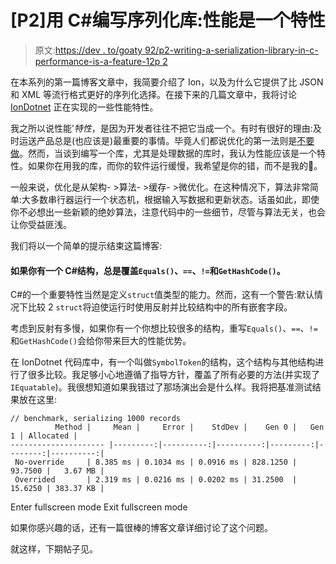 # [P2]用 C#编写序列化库:性能是一个特性

> 原文:[https://dev . to/goaty 92/p2-writing-a-serialization-library-in-c-performance-is-a-feature-12p 2](https://dev.to/goaty92/p2-writing-a-serialization-library-in-c-performance-is-a-feature-12p2)

在本系列的第一篇博客文章中，我简要介绍了 Ion，以及为什么它提供了比 JSON 和 XML 等流行格式更好的序列化选择。在接下来的几篇文章中，我将讨论 [IonDotnet](https://github.com/dhhoang/IonDotnet) 正在实现的一些性能特性。

我之所以说性能’*特性*，是因为开发者往往不把它当成一个。有时有很好的理由:及时运送产品总是(也应该是)最重要的事情。毕竟人们都说优化的第一法则是[不要做](http://wiki.c2.com/?FirstRuleOfOptimization)。然而，当谈到编写一个库，尤其是处理数据的库时，我认为性能应该是一个特性。如果你在用我的库，而你的软件运行缓慢，我希望是你的错，而不是我的🤫。

一般来说，优化是从架构- >算法- >缓存- >微优化。在这种情况下，算法非常简单:大多数串行器运行一个状态机，根据输入写数据和更新状态。话虽如此，即使你不必想出一些新颖的绝妙算法，注意代码中的一些细节，尽管与算法无关，也会让你受益匪浅。

我们将以一个简单的提示结束这篇博客:

#### 如果你有一个 C#结构，总是覆盖`Equals()`、`==`、`!=`和`GetHashCode()`。

C#的一个重要特性当然是定义`struct`值类型的能力。然而，这有一个警告:默认情况下比较 2 `struct`将迫使运行时使用反射并比较结构中的所有嵌套字段。

考虑到反射有多慢，如果你有一个你想比较很多的结构，重写`Equals()`、`==`、`!=`和`GetHashCode()`会给你带来巨大的性能优势。

在 IonDotnet 代码库中，有一个叫做`SymbolToken`的结构，这个结构与其他结构进行了很多比较。我足够小心地遵循了指导方针，覆盖了所有必要的方法(并实现了`IEquatable`)。我很想知道如果我错过了那场演出会是什么样。我将把基准测试结果放在这里:

```
// benchmark, serializing 1000 records
          Method |     Mean |     Error |    StdDev |    Gen 0 |   Gen 1 | Allocated |
--------------------- |---------:|----------:|----------:|---------:|--------:|----------:|
 No-override     | 8.385 ms | 0.1034 ms | 0.0916 ms | 828.1250 | 93.7500 |   3.67 MB |
 Overrided       | 2.319 ms | 0.0216 ms | 0.0202 ms | 31.2500  | 15.6250 | 383.37 KB | 
```

Enter fullscreen mode Exit fullscreen mode

如果你感兴趣的话，还有一篇很棒的博客文章详细讨论了这个问题。

就这样，下期帖子见。